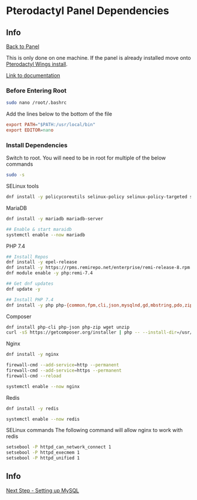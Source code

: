# Pterodactyl Panel Dependencies

## Info

[Back to Panel](/Pterodactyl/1%20-%20Panel)

This is only done on one machine.
If the panel is already installed move onto [Pterodactyl Wings install](3%20-%20Pterodactyl%20Wings%20install.md).

[Link to documentation](https://pterodactyl.io/community/installation-guides/panel/centos8.html#installing-the-panel)

### Before Entering Root

```sh
sudo nano /root/.bashrc
```

Add the lines below to the bottom of the file

```conf
export PATH="$PATH:/usr/local/bin"
export EDITOR=nano
```

### Install Dependencies

Switch to root. You will need to be in root for multiple of the below commands

```sh
sudo -s
```

SELinux tools

```sh
dnf install -y policycoreutils selinux-policy selinux-policy-targeted setroubleshoot-server setools setools-console mcstrans
```

MariaDB

```sh
dnf install -y mariadb mariadb-server

## Enable & start maraidb
systemctl enable --now mariadb
```

PHP 7.4

```sh
## Install Repos
dnf install -y epel-release
dnf install -y https://rpms.remirepo.net/enterprise/remi-release-8.rpm
dnf module enable -y php:remi-7.4

## Get dnf updates
dnf update -y

## Install PHP 7.4
dnf install -y php php-{common,fpm,cli,json,mysqlnd,gd,mbstring,pdo,zip,bcmath,dom,opcache}
```

Composer

```sh
dnf install php-cli php-json php-zip wget unzip
curl -sS https://getcomposer.org/installer | php -- --install-dir=/usr/local/bin --filename=composer
```

Nginx

```sh
dnf install -y nginx

firewall-cmd --add-service=http --permanent
firewall-cmd --add-service=https --permanent
firewall-cmd --reload

systemctl enable --now nginx
```

Redis

```sh
dnf install -y redis

systemctl enable --now redis
```

SELinux commands
The following command will allow nginx to work with redis

```sh
setsebool -P httpd_can_network_connect 1
setsebool -P httpd_execmem 1
setsebool -P httpd_unified 1
```
## Info

[Next Step - Setting up MySQL](/Pterodactyl/1%20-%20Panel/2%20-%20Setting%20up%20MySQL.md)